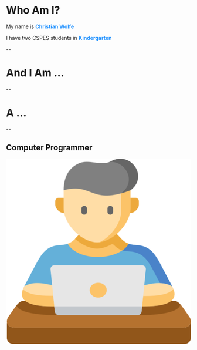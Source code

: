# Who Am I?

<p class="fragment">My name is <b style="color:#1E90Ff">Christian Wolfe</b></p>
<p class="fragment">I have two CSPES students in <b style="color:#1E90Ff">Kindergarten</b></p>

--

<h1 class="r-fit-text">And I Am ...</h2>

--

<h1 class="r-fit-text">A ...</h2>

--
## Computer Programmer

<img src="images/programmer2.png">
